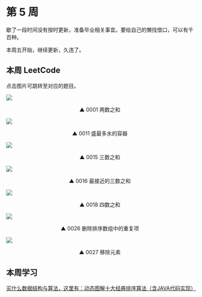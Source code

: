 # 第 5 周 <Badge text="已发布" type="warn"/>

歇了一段时间没有按时更新，准备毕业相关事宜。要给自己的懒找借口，可以有千百种。

本周五开始，继续更新，久违了。



## 本周 LeetCode

点击图片可跳转至对应的题目。


[![](https://w3fun-1253290453.cos.ap-chengdu.myqcloud.com/cattle/solution/easy/0001-two-sum.png)](/solution/easy/0001-two-sum.html)

<div style="text-align: center">▲ 0001 两数之和</div>


[![](https://w3fun-1253290453.cos.ap-chengdu.myqcloud.com/cattle/solution/medium/0011-container-with-most-water.png)](/solution/medium/0011-container-with-most-water.html)

<div style="text-align: center">▲ 0011 盛最多水的容器</div>


[![](https://w3fun-1253290453.cos.ap-chengdu.myqcloud.com/cattle/solution/medium/0015-3sum.png)](/solution/medium/0015-3sum.html)

<div style="text-align: center">▲ 0015 三数之和</div>


[![](https://w3fun-1253290453.cos.ap-chengdu.myqcloud.com/cattle/solution/medium/0016-3sum-closest.png)](/solution/medium/0016-3sum-closest.html)

<div style="text-align: center">▲ 0016 最接近的三数之和</div>


[![](https://w3fun-1253290453.cos.ap-chengdu.myqcloud.com/cattle/solution/medium/0018-4sum.png)](/solution/medium/0018-4sum.html)

<div style="text-align: center">▲ 0018 四数之和</div>


[![](https://w3fun-1253290453.cos.ap-chengdu.myqcloud.com/cattle/solution/easy/0026-remove-duplicates-from-sorted-array.png)](/solution/easy/0026-remove-duplicates-from-sorted-array.html)

<div style="text-align: center">▲ 0026 删除排序数组中的重复项</div>


[![](https://w3fun-1253290453.cos.ap-chengdu.myqcloud.com/cattle/solution/easy/0027-remove-element.png)](/solution/easy/0027-remove-element.html)

<div style="text-align: center">▲ 0027 移除元素</div>



## 本周学习

[买什么数据结构与算法，这里有：动态图解十大经典排序算法（含JAVA代码实现）](https://mp.weixin.qq.com/s/HQg3BzzQfJXcWyltsgOfCQ)
